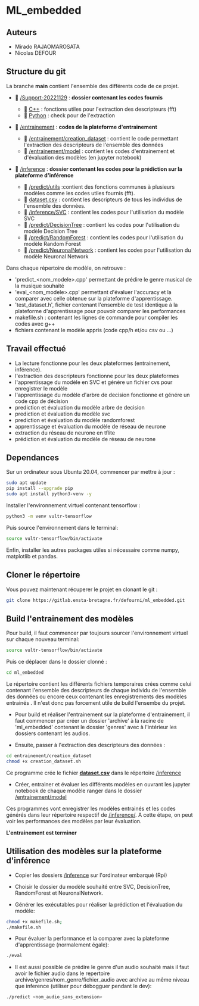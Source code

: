 # ML_embedded

## Auteurs
- Mirado RAJAOMAROSATA
- Nicolas DEFOUR

## Structure du git

La branche **main** contient l'ensemble des différents code de ce projet.

* :file_folder: [/Support-20221129](Support-20221129) : **dossier contenant les codes fournis**
     *  :file_folder: [C++](/Support-20221129/C++) : fonctions utiles pour l'extraction des descripteurs (fft)  
     *  :file_folder: [Python](/Support-20221129/Python/) : check pour de l'extraction
* :file_folder: [/entrainement](entrainement) : **codes de la plateforme d'entrainement**  
    * :file_folder: [/entrainement/creation_dataset](entrainement/creation_dataset) :  contient le code permettant l'extraction des descripteurs de l'ensemble des données  
    * :file_folder: [/entrainement/model](entrainement/model) : contient les codes d'entrainement et d'évaluation des modèles (en jupyter notebook)

* :file_folder: [/inference](inference) : **dossier contenant les codes pour la prédiction sur la plateforme d'inférence**  
     *  :file_folder: [/predict/utils](predict/utils) :contient des fonctions communes à plusieurs modèles comme les codes utiles fournis (fft).  
     *  :page_facing_up: [dataset.csv](dataset.csv) : contient les descripteurs de tous les individus de l'ensemble des données.  
     *  :file_folder: [/inference/SVC](predict/SVC) : contient les codes pour l'utilisation du modèle SVC  
     *  :file_folder: [/predict/DecisionTree](predict/DecisionTree) : contient les codes pour l'utilisation du modèle Decision Tree  
     *  :file_folder: [/predict/RandomForest](predict/RandomForest) : contient les codes pour l'utilisation du modèle Random Forest  
     *  :file_folder: [/predict/NeuronalNetwork](predict/NeuronalNetwork) : contient les codes pour l'utilisation du modèle Neuronal Network  

Dans chaque répertoire de modèle, on retrouve :  
- 'predict_<nom_modele>.cpp' permettant de prédire le genre musical de la musique souhaité
- 'eval_<nom_modele>.cpp' permettant d'évaluer l'accuracy et la comparer avec celle obtenue sur la plateforme d'apprentissage.
- 'test_dataset.h', fichier contenant l'ensemble de test identique à la plateforme d'apprentissage pour pouvoir comparer les performances
- makefile.sh : contenant les lignes de commande pour compiler les codes avec g++
- fichiers contenant le modèle appris (code cpp/h et/ou csv ou ...)




## Travail effectué
- La lecture fonctionne pour les deux plateformes (entrainement, inférence).
- l'extraction des descripteurs fonctionne pour les deux plateformes
- l'apprentissage du modèle en SVC et génére un fichier cvs pour enregistrer le modèle
- l'apprentissage du modèle d'arbre de decision fonctionne et génére un code cpp de décision
- prediction et évaluation du modèle arbre de decision
- prediction et évaluation du modèle svc
- prediction et évaluation du modèle randomforest 
- apprentissage et évaluation du modèle de réseau de neurone
- extraction du réseau de neurone en tflite
- prédiction et évaluation du modèle de réseau de neurone

## Dependances

Sur un ordinateur sous Ubuntu 20.04, commencer par mettre à jour :

```bash
sudo apt update
pip install --upgrade pip
sudo apt install python3-venv -y
```
 Installer l'environnement virtuel contenant tensorflow :
 ```bash
python3 -m venv vultr-tensorflow
 ```
 Puis source l'environnement dans le terminal:
 ```bash
source vultr-tensorflow/bin/activate
 ```
 Enfin, installer les autres packages utiles si nécessaire comme numpy, matplotlib et pandas.

 ## Cloner le répertoire
Vous pouvez maintenant récuperer le projet en clonant le git :
```bash
git clone https://gitlab.ensta-bretagne.fr/defourni/ml_embedded.git
```

## Build l'entrainement des modèles

Pour build, il faut commencer par toujours sourcer l'environnement virtuel sur chaque nouveau terminal: 
```bash
source vultr-tensorflow/bin/activate
 ```

 Puis ce déplacer dans le dossier clonné : 
 ```bash
 cd ml_embedded
 ```

Le répertoire contient les différents fichiers temporaires crées comme celui contenant l'ensemble des descripteurs de chaque individu de l'ensemble des données ou encore ceux contenant les enregistrements des modèles entrainés . Il n'est donc pas forcement utile de build l'ensembe du projet.

* Pour build et réaliser l'entrainement sur la plateforme d'entrainement, il faut commencer par créer un dossier 'archive' à la racine de 'ml_embedded' contenant le dossier 'genres' avec à l'intérieur les dossiers contenant les audios.

* Ensuite, passer à l'extraction des descripteurs des données :
````bash
cd entrainement/creation_dataset
chmod +x creation_dataset.sh
````
Ce programme crée le fichier **[dataset.csv](inference/dataset.csv)** dans le répertoire [/inference](inference)

* Créer, entrainer et évaluer les différents modèles en ouvrant les jupyter notebook de chaque modèle ranger dans le dossier [/entrainement/model](/entrainement/model)  

Ces programmes vont enregistrer les modèles entrainés et les codes générés dans leur répertoire respectif de [/inference/](inference/). A cette étape, on peut voir les performances des modèles par leur évaluation.

**L'entrainement est terminer**

## Utilisation des modèles sur la plateforme d'inférence

* Copier les dossiers [/inference](/inference/) sur l'ordinateur embarqué (Rpi) 

* Choisir le dossier du modèle souhaité entre SVC, DecisionTree, RandomForest et NeuronalNetwork.

* Générer les exécutables pour réaliser la prédiction et l'évaluation du modèle:
````bash
chmod +x makefile.sh; 
./makefile.sh
````

* Pour évaluer la performance et la comparer avec la plateforme d'apprentissage (normalement égale):
````bash
./eval
````

* Il est aussi possible de prédire le genre d'un audio souhaité mais il faut avoir le fichier audio dans le repertoire archive/genres/nom_genre/fichier_audio avec archive au même niveau que inference (utiliser pour débogguer pendant le dev): 
````bash 
./predict <nom_audio_sans_extension>
````
